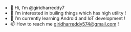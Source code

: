 - 👋 Hi, I’m @giridharreddy7
- 👀 I’m interested in builing things which has high utility !
- 🌱 I’m currently learning Android and IoT development !
- 📫 How to reach me giridharreddy574@gmail.com !

<!---
giridharreddy7/giridharreddy7 is a ✨ special ✨ repository because its `README.md` (this file) appears on your GitHub profile.
You can click the Preview link to take a look at your changes.
--->
